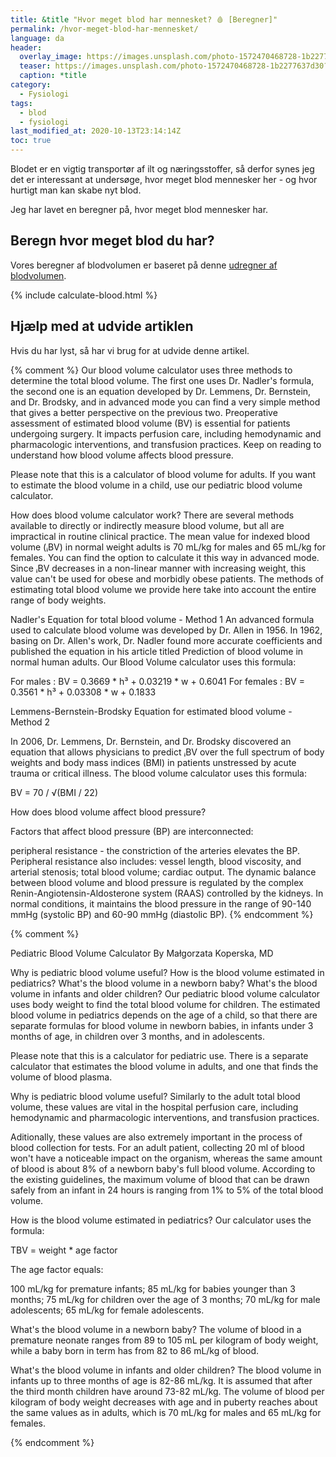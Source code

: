 ```yaml
---
title: &title "Hvor meget blod har mennesket? 🩸 [Beregner]"
permalink: /hvor-meget-blod-har-mennesket/
language: da
header:
  overlay_image: https://images.unsplash.com/photo-1572470468728-1b2277637d30?ixlib=rb-1.2.1&ixid=eyJhcHBfaWQiOjEyMDd9&auto=format&fit=crop&w=1950&q=5
  teaser: https://images.unsplash.com/photo-1572470468728-1b2277637d30?ixlib=rb-1.2.1&ixid=eyJhcHBfaWQiOjEyMDd9&auto=format&fit=crop&w=400&q=5
  caption: *title
category:
  - Fysiologi
tags:
  - blod
  - fysiologi
last_modified_at: 2020-10-13T23:14:14Z
toc: true
---
```


Blodet er en vigtig transportør af ilt og næringsstoffer, så derfor synes jeg det er interessant at undersøge, hvor meget blod mennesker her - og hvor hurtigt man kan skabe nyt blod.

Jeg har lavet en beregner på, hvor meget blod mennesker har.

## Beregn hvor meget blod du har?

Vores beregner af blodvolumen er baseret på denne [udregner af blodvolumen](https://www.omnicalculator.com/health/blood-volume).

{% include calculate-blood.html %}

## Hjælp med at udvide artiklen

Hvis du har lyst, så har vi brug for at udvide denne artikel.

{% comment %}
Our blood volume calculator uses three methods to determine the total blood volume. The first one uses Dr. Nadler's formula, the second one is an equation developed by Dr. Lemmens, Dr. Bernstein, and Dr. Brodsky, and in advanced mode you can find a very simple method that gives a better perspective on the previous two.
Preoperative assessment of estimated blood volume (BV) is essential for patients undergoing surgery. It impacts perfusion care, including hemodynamic and pharmacologic interventions, and transfusion practices. Keep on reading to understand how blood volume affects blood pressure.

Please note that this is a calculator of blood volume for adults. If you want to estimate the blood volume in a child, use our pediatric blood volume calculator.


How does blood volume calculator work?
There are several methods available to directly or indirectly measure blood volume, but all are impractical in routine clinical practice. The mean value for indexed blood volume (ᵢBV) in normal weight adults is 70 mL/kg for males and 65 mL/kg for females. You can find the option to calculate it this way in advanced mode. Since ᵢBV decreases in a non-linear manner with increasing weight, this value can't be used for obese and morbidly obese patients. The methods of estimating total blood volume we provide here take into account the entire range of body weights.

Nadler's Equation for total blood volume - Method 1
An advanced formula used to calculate blood volume was developed by Dr. Allen in 1956. In 1962, basing on Dr. Allen's work, Dr. Nadler found more accurate coefficients and published the equation in his article titled Prediction of blood volume in normal human adults. Our Blood Volume calculator uses this formula:

For males :
BV = 0.3669 * h³ + 0.03219 * w + 0.6041
For females :
BV = 0.3561 * h³ + 0.03308 * w + 0.1833

Lemmens-Bernstein-Brodsky Equation for estimated blood volume - Method 2

In 2006, Dr. Lemmens, Dr. Bernstein, and Dr. Brodsky discovered an equation that allows physicians to predict ᵢBV over the full spectrum of body weights and body mass indices (BMI) in patients unstressed by acute trauma or critical illness. The blood volume calculator uses this formula:

BV = 70 / √(BMI / 22)

How does blood volume affect blood pressure?

Factors that affect blood pressure (BP) are interconnected:

peripheral resistance - the constriction of the arteries elevates the BP. Peripheral resistance also includes: vessel length, blood viscosity, and arterial stenosis;
total blood volume;
cardiac output.
The dynamic balance between blood volume and blood pressure is regulated by the complex Renin-Angiotensin-Aldosterone system (RAAS) controlled by the kidneys. In normal conditions, it maintains the blood pressure in the range of 90-140 mmHg (systolic BP) and 60-90 mmHg (diastolic BP).
{% endcomment %}


{% comment %}

Pediatric Blood Volume Calculator
By Małgorzata Koperska, MD

Why is pediatric blood volume useful?
How is the blood volume estimated in pediatrics?
What's the blood volume in a newborn baby?
What's the blood volume in infants and older children?
Our pediatric blood volume calculator uses body weight to find the total blood volume for children. The estimated blood volume in pediatrics depends on the age of a child, so that there are separate formulas for blood volume in newborn babies, in infants under 3 months of age, in children over 3 months, and in adolescents.

Please note that this is a calculator for pediatric use. There is a separate calculator that estimates the blood volume in adults, and one that finds the volume of blood plasma.



Why is pediatric blood volume useful?
Similarly to the adult total blood volume, these values are vital in the hospital perfusion care, including hemodynamic and pharmacologic interventions, and transfusion practices.

Aditionally, these values are also extremely important in the process of blood collection for tests. For an adult patient, collecting 20 ml of blood won't have a noticeable impact on the organism, whereas the same amount of blood is about 8% of a newborn baby's full blood volume. According to the existing guidelines, the maximum volume of blood that can be drawn safely from an infant in 24 hours is ranging from 1% to 5% of the total blood volume.

How is the blood volume estimated in pediatrics?
Our calculator uses the formula:

TBV = weight * age factor

The age factor equals:

100 mL/kg for premature infants;
85 mL/kg for babies younger than 3 months;
75 mL/kg for children over the age of 3 months;
70 mL/kg for male adolescents;
65 mL/kg for female adolescents.

What's the blood volume in a newborn baby?
The volume of blood in a premature neonate ranges from 89 to 105 mL per kilogram of body weight, while a baby born in term has from 82 to 86 mL/kg of blood.

What's the blood volume in infants and older children?
The blood volume in infants up to three months of age is 82-86 mL/kg. It is assumed that after the third month children have around 73-82 mL/kg. The volume of blood per kilogram of body weight decreases with age and in puberty reaches about the same values as in adults, which is 70 mL/kg for males and 65 mL/kg for females.

{% endcomment %}
